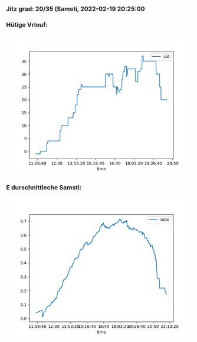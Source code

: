 ### Jitz grad: 20/35 (Samsti, 2022-02-19 20:25:00

### Hütige Vrlouf:
![Graph](Today.png)

### E durschnittleche Samsti:
![Graph](Samsti.png)
